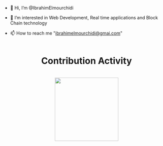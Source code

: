 - 👋 Hi, I’m @IbrahimElmourchidi
- 👀 I’m interested in Web Development, Real time applications and Block Chain technology
- 📫 How to reach me "ibrahimelmourchidi@gmai.com"
<br><br>
 
  <div align=center>
            <h1>Contribution Activity</h1>    <br>
            <img id="item" src="https://github-readme-stats.vercel.app/api?username=IbrahimElmourchidi&title_color=6FDA44&text_color=FFFFFF&show_icons=true&icon_color=6FDA44&include_all_commits=true&count_private=true&theme=dark" height="200"/>
  </div>
